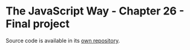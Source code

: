 # The JavaScript Way - Chapter 26 - Final project

Source code is available in its [own repository](https://github.com/thejsway/thejsway-publink).
